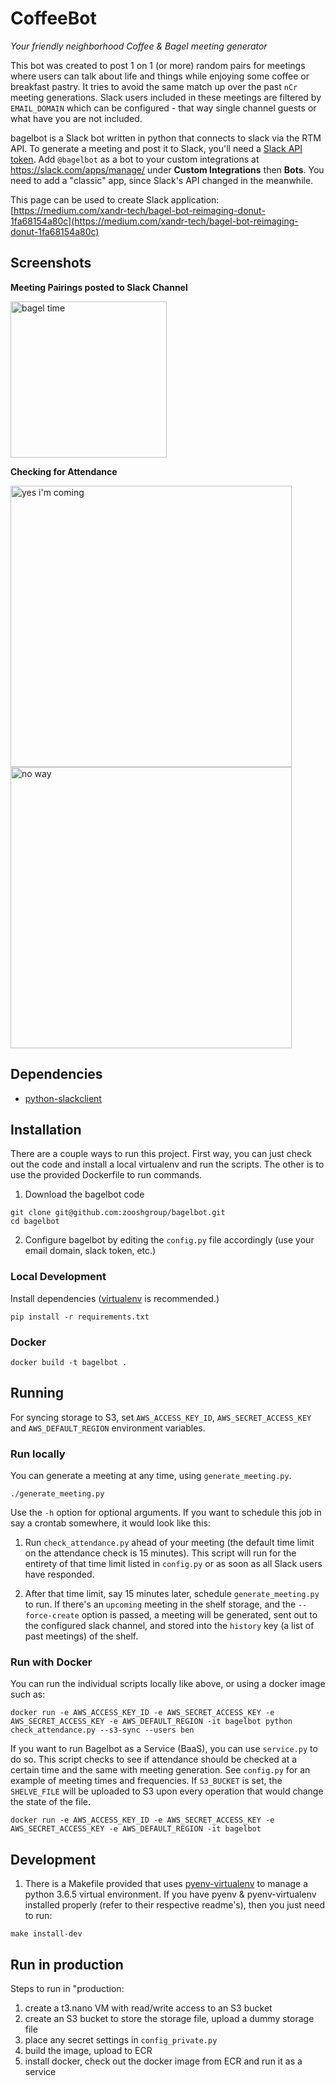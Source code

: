 # CoffeeBot

*Your friendly neighborhood Coffee & Bagel meeting generator*

This bot was created to post 1 on 1 (or more) random pairs for meetings where users can talk about life and things while enjoying some coffee or breakfast pastry. It tries to avoid the same match up over the past `nCr` meeting generations. Slack users included in these meetings are filtered by `EMAIL_DOMAIN` which can be configured - that way single channel guests or what have you are not included.

bagelbot is a Slack bot written in python that connects to slack via the RTM API. To generate a meeting and post it to Slack, you'll need a [Slack API token](https://api.slack.com/tokens). Add `@bagelbot` as a bot to your custom integrations at https://slack.com/apps/manage/ under **Custom Integrations** then **Bots**. You need to add a "classic" app, since Slack's API changed in the meanwhile.

This page can be used to create Slack application: [https://medium.com/xandr-tech/bagel-bot-reimaging-donut-1fa68154a80c](https://medium.com/xandr-tech/bagel-bot-reimaging-donut-1fa68154a80c)

## Screenshots

**Meeting Pairings posted to Slack Channel**

<img src="screenshots/meeting.png" alt="bagel time" width="250px" />

**Checking for Attendance**

<img src="screenshots/yes.png" alt="yes i'm coming" width="450px" />

<img src="screenshots/no.png" alt="no way" width="450px" />

## Dependencies

* [python-slackclient](https://github.com/slackhq/python-slackclient)

## Installation

There are a couple ways to run this project. First way, you can just check out the code and install a local virtualenv and run the scripts. The other is to use the provided Dockerfile to run commands.

1. Download the bagelbot code

``` shell
git clone git@github.com:zooshgroup/bagelbot.git
cd bagelbot
```

2. Configure bagelbot by editing the `config.py` file accordingly (use your email domain, slack token, etc.)

### Local Development

Install dependencies ([virtualenv](http://virtualenv.readthedocs.org/en/latest/) is recommended.)

``` shell
pip install -r requirements.txt
```

### Docker

``` shell
docker build -t bagelbot .
```

## Running

For syncing storage to S3, set `AWS_ACCESS_KEY_ID`, `AWS_SECRET_ACCESS_KEY` and `AWS_DEFAULT_REGION` environment variables.

### Run locally

You can generate a meeting at any time, using `generate_meeting.py`.

``` shell
./generate_meeting.py
```

Use the `-h` option for optional arguments. If you want to schedule this job in say a crontab somewhere, it would look like this:

1. Run `check_attendance.py` ahead of your meeting (the default time limit on the attendance check is 15 minutes). This script will run for the entirety of that time limit listed in `config.py` or as soon as all Slack users have responded.

2. After that time limit, say 15 minutes later, schedule `generate_meeting.py` to run. If there's an `upcoming` meeting in the shelf storage, and the `--force-create` option is passed, a meeting will be generated, sent out to the configured slack channel, and stored into the `history` key (a list of past meetings) of the shelf.

### Run with Docker

You can run the individual scripts locally like above, or using a docker image such as:

``` shell
docker run -e AWS_ACCESS_KEY_ID -e AWS_SECRET_ACCESS_KEY -e AWS_SECRET_ACCESS_KEY -e AWS_DEFAULT_REGION -it bagelbot python check_attendance.py --s3-sync --users ben
```

If you want to run Bagelbot as a Service (BaaS), you can use `service.py` to do so. This script checks to see if attendance should be checked at a certain time and the same with meeting generation. See `config.py` for an example of meeting times and frequencies. If `S3_BUCKET` is set, the `SHELVE_FILE` will be uploaded to S3 upon every operation that would change the state of the file.

``` shell
docker run -e AWS_ACCESS_KEY_ID -e AWS_SECRET_ACCESS_KEY -e AWS_SECRET_ACCESS_KEY -e AWS_DEFAULT_REGION -it bagelbot
```

## Development

1. There is a Makefile provided that uses [pyenv-virtualenv](https://github.com/pyenv/pyenv-virtualenv) to manage a python 3.6.5 virtual environment. If you have pyenv & pyenv-virtualenv installed properly (refer to their respective readme's), then you just need to run:

``` shell
make install-dev
```

## Run in production

Steps to run in "production:

1. create a t3.nano VM with read/write access to an S3 bucket
2. create an S3 bucket to store the storage file, upload a dummy storage file
3. place any secret settings in `config_private.py`
4. build the image, upload to ECR
5. install docker, check out the docker image from ECR and run it as a service
